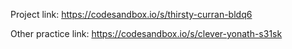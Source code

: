 Project link:
https://codesandbox.io/s/thirsty-curran-bldq6


Other practice link:
https://codesandbox.io/s/clever-yonath-s31sk
